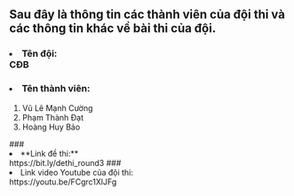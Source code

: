 ## **Sau đây là thông tin các thành viên của đội thi và các thông tin khác về bài thi của đội.**
### <li>Tên đội:</li> CĐB
### <li>**Tên thành viên:**</li>
<ol>
<li>Vũ Lê Mạnh Cường</li>
<li>Phạm Thành Đạt</li>
<li>Hoàng Huy Bảo</li>
</ol>
### <li>**Link đề thi:**</li> https://bit.ly/dethi_round3
### <li>Link video Youtube của đội thi:</li> https://youtu.be/FCgrc1XlJFg
